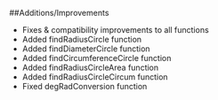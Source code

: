 ##Additions/Improvements
+ Fixes & compatibility improvements to all functions 
+ Added findRadiusCircle function
+ Added findDiameterCircle function
+ Added findCircumferenceCircle function
+ Added findRadiusCircleArea function
+ Added findRadiusCircleCircum function
+ Fixed degRadConversion function
